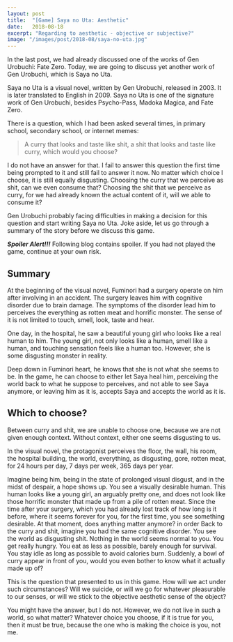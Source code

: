 ```yaml
---
layout: post
title:  "[Game] Saya no Uta: Aesthetic"
date:   2018-08-18
excerpt: "Regarding to aesthetic - objective or subjective?"
image: "/images/post/2018-08/saya-no-uta.jpg"
---
```


In the last post, we had already discussed one of the works of Gen Urobuchi: Fate Zero. Today, we are going to discuss yet another work of Gen Urobuchi, which is Saya no Uta. 

Saya no Uta is a visual novel, written by Gen Urobuchi, released in 2003. It is later translated to English in 2009. Saya no Uta is one of the signature work of Gen Urobuchi, besides Psycho-Pass, Madoka Magica, and Fate Zero. 

There is a question, which I had been asked several times, in primary school, secondary school, or internet memes: 

<blockquote>A curry that looks and taste like shit, a shit that looks and taste like curry, which would you choose?</blockquote>

I do not have an answer for that. I fail to answer this question the first time being prompted to it and still fail to answer it now. No matter which choice I choose, it is still equally disgusting. Choosing the curry that we perceive as shit, can we even consume that? Choosing the shit that we perceive as curry, for we had already known the actual content of it, will we able to consume it?

Gen Urobuchi probably facing difficulties in making a decision for this question and start writing Saya no Uta. Joke aside, let us go through a summary of the story before we discuss this game. 

***Spoiler Alert!!!*** Following blog contains spoiler. If you had not played the game, continue at your own risk. 

## Summary

At the beginning of the visual novel, Fuminori had a surgery operate on him after involving in an accident. The surgery leaves him with cognitive disorder due to brain damage. The symptoms of the disorder lead him to perceives the everything as rotten meat and horrific monster. The sense of it is not limited to touch, smell, look, taste and hear. 

One day, in the hospital, he saw a beautiful young girl who looks like a real human to him. The young girl, not only looks like a human, smell like a human, and touching sensation feels like a human too. However, she is some disgusting monster in reality. 

Deep down in Fuminori heart, he knows that she is not what she seems to be. In the game, he can choose to either let Saya heal him, perceiving the world back to what he suppose to perceives, and not able to see Saya anymore, or leaving him as it is, accepts Saya and accepts the world as it is. 

## Which to choose? 

Between curry and shit, we are unable to choose one, because we are not given enough context. Without context, either one seems disgusting to us. 

In the visual novel, the protagonist perceives the floor, the wall, his room, the hospital building, the world, everything, as disgusting, gore, rotten meat, for 24 hours per day, 7 days per week, 365 days per year. 

Imagine being him, being in the state of prolonged visual disgust, and in the midst of despair, a hope shows up. You see a visually desirable human. This human looks like a young girl, an arguably pretty one, and does not look like those horrific monster that made up from a pile of rotten meat. Since the time after your surgery, which you had already lost track of how long is it before, where it seems forever for you, for the first time, you see something desirable. At that moment, does anything matter anymore? 
in order
Back to the curry and shit, imagine you had the same cognitive disorder. You see the world as disgusting shit. Nothing in the world seems normal to you. You get really hungry. You eat as less as possible, barely enough for survival. You stay idle as long as possible to avoid calories burn. Suddenly, a bowl of curry appear in front of you, would you even bother to know what it actually made up of? 

This is the question that presented to us in this game. How will we act under such circumstances? Will we suicide, or will we go for whatever pleasurable to our senses, or will we stick to the objective aesthetic sense of the object? 

You might have the answer, but I do not. However, we do not live in such a world, so what matter? Whatever choice you choose, if it is true for you, then it must be true, because the one who is making the choice is you, not me. 